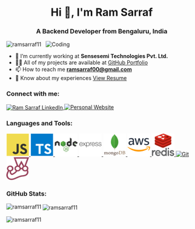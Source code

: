 <h1 align="center">Hi 👋, I'm Ram Sarraf</h1>
<h3 align="center">A Backend Developer from Bengaluru, India</h3>

<img align="right" alt="Coding" width="400" src="https://cdn.dribbble.com/users/1162077/screenshots/3848914/programmer.gif" />

<p align="left">
  <img src="https://komarev.com/ghpvc/?username=ramsarraf11&label=Profile%20views&color=0e75b6&style=flat" alt="ramsarraf11" />
</p>

- 🔭 I’m currently working at **Sensesemi Technologies Pvt. Ltd.**
- 👨‍💻 All of my projects are available at [GitHub Portfolio](https://github.com/ramsarraf11)
- 📫 How to reach me **ramsarraf00@gmail.com**
- 📄 Know about my experiences [View Resume](https://drive.google.com/file/d/1GTodeY_Z6FOsnmS5y6h-2eeDDRoFg6nJ/view?usp=sharing)
  
<h3 align="left">Connect with me:</h3>
<p align="left">
  <a href="https://linkedin.com/in/ram-sarraf-049972200/" target="_blank">
    <img align="center" src="https://raw.githubusercontent.com/rahuldkjain/github-profile-readme-generator/master/src/images/icons/Social/linked-in-alt.svg" alt="Ram Sarraf LinkedIn" height="30" width="40" />
  </a>
  <a href="https://ramsarraf11.github.io/" target="_blank">
    <img src="https://cdn-icons-png.flaticon.com/512/522/522510.png" alt="Personal Website" height="40" width="40" />
  </a>
</p>

<h3 align="left">Languages and Tools:</h3>
<p align="left">
  <a href="https://developer.mozilla.org/en-US/docs/Web/JavaScript" target="_blank" rel="noreferrer">
    <img src="https://raw.githubusercontent.com/devicons/devicon/master/icons/javascript/javascript-original.svg" alt="JavaScript" width="60" height="60" />
  </a>
  <a href="https://www.typescriptlang.org/" target="_blank" rel="noreferrer">
    <img src="https://raw.githubusercontent.com/devicons/devicon/master/icons/typescript/typescript-original.svg" alt="TypeScript" width="60" height="60" />
  </a>
  <a href="https://nodejs.org" target="_blank" rel="noreferrer">
    <img src="https://raw.githubusercontent.com/devicons/devicon/master/icons/nodejs/nodejs-original-wordmark.svg" alt="Node.js" width="60" height="60" />
  </a>
  <a href="https://expressjs.com" target="_blank" rel="noreferrer">
    <img src="https://raw.githubusercontent.com/devicons/devicon/master/icons/express/express-original-wordmark.svg" alt="Express" width="60" height="60" />
  </a>
  <a href="https://www.mongodb.com/" target="_blank" rel="noreferrer">
    <img src="https://raw.githubusercontent.com/devicons/devicon/master/icons/mongodb/mongodb-original-wordmark.svg" alt="MongoDB" width="60" height="60" />
  </a>
  <a href="https://aws.amazon.com/" target="_blank" rel="noreferrer">
    <img src="https://raw.githubusercontent.com/devicons/devicon/master/icons/amazonwebservices/amazonwebservices-original-wordmark.svg" alt="AWS" width="60" height="60" />
  </a>
  <a href="https://redis.io/" target="_blank" rel="noreferrer">
    <img src="https://raw.githubusercontent.com/devicons/devicon/master/icons/redis/redis-original-wordmark.svg" alt="Redis" width="60" height="60" />
  </a>
  <a href="https://git-scm.com/" target="_blank" rel="noreferrer">
    <img src="https://www.vectorlogo.zone/logos/git-scm/git-scm-icon.svg" alt="Git" width="60" height="60" />
  </a>
  <a href="https://jestjs.io/" target="_blank" rel="noreferrer">
    <img src="https://raw.githubusercontent.com/devicons/devicon/master/icons/jest/jest-plain.svg" alt="Jest" width="60" height="60" />
  </a>
</p>

<h3 align="left">GitHub Stats:</h3>
<p><img align="left" src="https://github-readme-stats.vercel.app/api/top-langs?username=ramsarraf11&show_icons=true&locale=en&layout=compact" alt="ramsarraf11" /></p>

<p>&nbsp;<img align="center" src="https://github-readme-stats.vercel.app/api?username=ramsarraf11&show_icons=true&locale=en" alt="ramsarraf11" /></p>

<p><img align="center" src="https://github-readme-streak-stats.herokuapp.com/?user=ramsarraf11&" alt="ramsarraf11" /></p>
